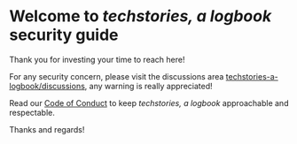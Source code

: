 # Welcome to *techstories, a logbook* security guide <!-- omit in toc -->

Thank you for investing your time to reach here!

For any security concern, please visit the discussions area [techstories-a-logbook/discussions](https://github.com/astorAtUST/techstories-a-logbook/discussions), any warning is really appreciated!

Read our [Code of Conduct](./CODE_OF_CONDUCT.md) to keep *techstories, a logbook* approachable and respectable.

Thanks and regards!
